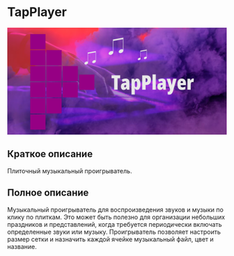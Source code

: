 # TapPlayer

![TapPlayer](banner1024x500.png)

## Краткое описание

Плиточный музыкальный проигрыватель.

## Полное описание

Музыкальный проигрыватель для воспроизведения звуков и музыки по клику по плиткам. Это может быть полезно для организации небольших праздников и представлений, когда требуется периодически включать определенные звуки или музыку. Проигрыватель позволяет настроить размер сетки и назначить каждой ячейке музыкальный файл, цвет и название.
